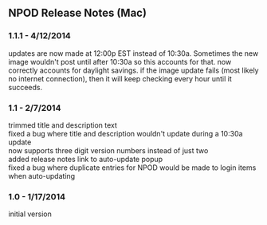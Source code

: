 ## NPOD Release Notes (Mac)

### 1.1.1 - 4/12/2014
updates are now made at 12:00p EST instead of 10:30a. Sometimes the new image wouldn't post until after 10:30a so this accounts for that.
now correctly accounts for daylight savings.
if the image update fails (most likely no internet connection), then it will keep checking every hour until it succeeds.

### 1.1 - 2/7/2014
trimmed title and description text  
fixed a bug where title and description wouldn't update during a 10:30a update  
now supports three digit version numbers instead of just two  
added release notes link to auto-update popup  
fixed a bug where duplicate entries for NPOD would be made to login items when auto-updating

### 1.0 - 1/17/2014
initial version
